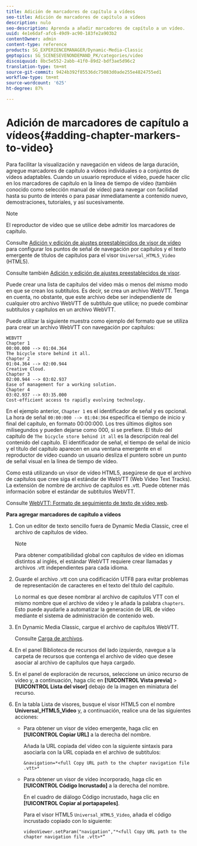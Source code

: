 ```yaml
---
title: Adición de marcadores de capítulo a vídeos
seo-title: Adición de marcadores de capítulo a vídeos
description: nulo
seo-description: Aprenda a añadir marcadores de capítulo a un vídeo.
uuid: 4e1e6daf-afc6-49d9-ac90-183fe2a903b2
contentOwner: admin
content-type: reference
products: SG_EXPERIENCEMANAGER/Dynamic-Media-Classic
geptopics: SG_SCENESEVENONDEMAND_PK/categories/video
discoiquuid: 8bc5e552-2abb-41f0-89d2-bdf3ae5d96c2
translation-type: tm+mt
source-git-commit: 9424b392f85536dc75083d0ade255e4824755ed1
workflow-type: tm+mt
source-wordcount: '625'
ht-degree: 87%

---
```



# Adición de marcadores de capítulo a vídeos{#adding-chapter-markers-to-video}

Para facilitar la visualización y navegación en vídeos de larga duración, agregue marcadores de capítulo a vídeos individuales o a conjuntos de vídeos adaptables. Cuando un usuario reproduce el vídeo, puede hacer clic en los marcadores de capítulo en la línea de tiempo de vídeo (también conocido como selección manual de vídeo) para navegar con facilidad hasta su punto de interés o para pasar inmediatamente a contenido nuevo, demostraciones, tutoriales, y así sucesivamente.

>[!NOTE]
>
>El reproductor de vídeo que se utilice debe admitir los marcadores de capítulo.

Consulte [Adición y edición de ajustes preestablecidos de visor de vídeo](previewing-videos-video-viewer.md#adding_or_editing_a_video_viewer_preset) para configurar los puntos de señal de navegación por capítulos y el texto emergente de títulos de capítulos para el visor `Universal_HTML5_Video` (HTML5).

Consulte también [Adición y edición de ajustes preestablecidos de visor](application-setup.md#adding_and_editing_viewer_presets).

Puede crear una lista de capítulos del vídeo más o menos del mismo modo en que se crean los subtítulos. Es decir, se crea un archivo WebVTT. Tenga en cuenta, no obstante, que este archivo debe ser independiente de cualquier otro archivo WebVTT de subtítulo que utilice; no puede combinar subtítulos y capítulos en un archivo WebVTT.

Puede utilizar la siguiente muestra como ejemplo del formato que se utiliza para crear un archivo WebVTT con navegación por capítulos:

```as3
WEBVTT 
Chapter 1 
00:00.000 --> 01:04.364 
The bicycle store behind it all. 
Chapter 2 
01:04.364 --> 02:00.944 
Creative Cloud. 
Chapter 3 
02:00.944 --> 03:02.937 
Ease of management for a working solution. 
Chapter 4 
03:02.937 --> 03:35.000 
Cost-efficient access to rapidly evolving technology.
```

En el ejemplo anterior, `Chapter 1` es el identificador de señal y es opcional. La hora de señal `00:00:000 --> 01:04:364` especifica el tiempo de inicio y final del capítulo, en formato 00:00:000. Los tres últimos dígitos son milisegundos y pueden dejarse como 000, si se prefiere. El título del capítulo de `The bicycle store behind it all` es la descripción real del contenido del capítulo. El identificador de señal, el tiempo de señal de inicio y el título del capítulo aparecen en una ventana emergente en el reproductor de vídeo cuando un usuario desliza el puntero sobre un punto de señal visual en la línea de tiempo de vídeo.

Como está utilizando un visor de vídeo HTML5, asegúrese de que el archivo de capítulos que cree siga el estándar de WebVTT (Web Video Text Tracks). La extensión de nombre de archivo de capítulos es .vtt. Puede obtener más información sobre el estándar de subtítulos WebVTT.

Consulte [WebVTT: Formato de seguimiento de texto de vídeo web](https://dev.w3.org/html5/webvtt/).

**Para agregar marcadores de capítulo a vídeos**

1. Con un editor de texto sencillo fuera de Dynamic Media Classic, cree el archivo de capítulos de vídeo.

   >[!NOTE]
   >
   >Para obtener compatibilidad global con capítulos de vídeo en idiomas distintos al inglés, el estándar WebVTT requiere crear llamadas y archivos .vtt independientes para cada idioma.

1. Guarde el archivo .vtt con una codificación UTF8 para evitar problemas de representación de caracteres en el texto del título del capítulo.

   Lo normal es que desee nombrar al archivo de capítulos VTT con el mismo nombre que el archivo de vídeo y le añada la palabra `chapters`. Esto puede ayudarle a automatizar la generación de URL de vídeo mediante el sistema de administración de contenido web.

1. En Dynamic Media Classic, cargue el archivo de capítulos WebVTT.

   Consulte [Carga de archivos](uploading-files.md#uploading_files).

1. En el panel Biblioteca de recursos del lado izquierdo, navegue a la carpeta de recursos que contenga el archivo de vídeo que desee asociar al archivo de capítulos que haya cargado.
1. En el panel de exploración de recursos, seleccione un único recurso de vídeo y, a continuación, haga clic en **[!UICONTROL Vista previa]** > **[!UICONTROL Lista del visor]** debajo de la imagen en miniatura del recurso.
1. En la tabla Lista de visores, busque el visor HTML5 con el nombre **Universal_HTML5_Video** y, a continuación, realice una de las siguientes acciones:

   * Para obtener un visor de vídeo emergente, haga clic en **[!UICONTROL Copiar URL]** a la derecha del nombre.

      Añada la URL copiada del vídeo con la siguiente sintaxis para asociarla con la URL copiada en el archivo de subtítulos:

      `&navigation=*<full Copy URL path to the chapter navigation file .vtt>*`

   * Para obtener un visor de vídeo incorporado, haga clic en **[!UICONTROL Código Incrustado]** a la derecha del nombre.

      En el cuadro de diálogo Código incrustado, haga clic en **[!UICONTROL Copiar al portapapeles]**.

      Para el visor HTML5 `Universal_HTML5_Video`, añada el código incrustado copiado con lo siguiente:

      `videoViewer.setParam("navigation","*<full Copy URL path to the chapter navigation file .vtt>*”`

